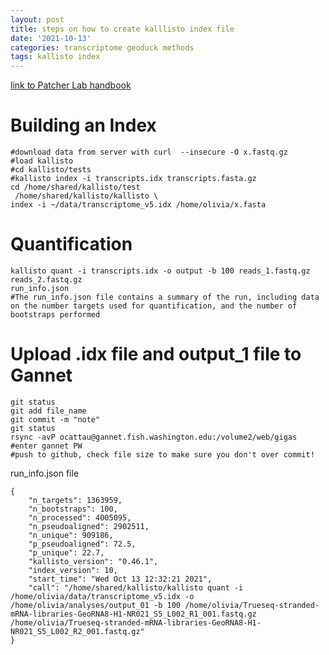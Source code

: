 ```yaml
---
layout: post
title: steps on how to create kalllisto index file
date: '2021-10-13'
categories: transcriptome geoduck methods
tags: kallisto index
---
```


[link to Patcher Lab handbook](https://pachterlab.github.io/kallisto/starting)

# Building an Index

```{bash}
#download data from server with curl  --insecure -O x.fastq.gz
#load kallisto
#cd kallisto/tests
#kallisto index -i transcripts.idx transcripts.fasta.gz
cd /home/shared/kallisto/test
 /home/shared/kallisto/kallisto \
index -i ~/data/transcriptome_v5.idx /home/olivia/x.fasta
```
# Quantification

```{bash}
kallisto quant -i transcripts.idx -o output -b 100 reads_1.fastq.gz reads_2.fastq.gz
run_info.json 
#The run_info.json file contains a summary of the run, including data on the number targets used for quantification, and the number of bootstraps performed
```
# Upload .idx file and output_1 file to Gannet

```{bash}
git status
git add file_name
git commit -m "note"
git status
rsync -avP ocattau@gannet.fish.washington.edu:/volume2/web/gigas
#enter gannet PW
#push to github, check file size to make sure you don't over commit! 
```

run_info.json file
```{}
{
	"n_targets": 1363959,
	"n_bootstraps": 100,
	"n_processed": 4005095,
	"n_pseudoaligned": 2902511,
	"n_unique": 909186,
	"p_pseudoaligned": 72.5,
	"p_unique": 22.7,
	"kallisto_version": "0.46.1",
	"index_version": 10,
	"start_time": "Wed Oct 13 12:32:21 2021",
	"call": "/home/shared/kallisto/kallisto quant -i /home/olivia/data/transcriptome_v5.idx -o /home/olivia/analyses/output_01 -b 100 /home/olivia/Trueseq-stranded-mRNA-libraries-GeoRNA8-H1-NR021_S5_L002_R1_001.fastq.gz /home/olivia/Trueseq-stranded-mRNA-libraries-GeoRNA8-H1-NR021_S5_L002_R2_001.fastq.gz"
}
```
